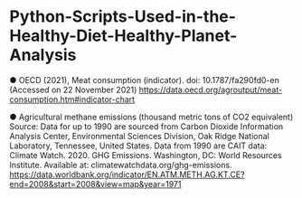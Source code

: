 # Python-Scripts-Used-in-the-Healthy-Diet-Healthy-Planet-Analysis

●	OECD (2021), Meat consumption (indicator). doi: 10.1787/fa290fd0-en (Accessed on 22 November 2021)
https://data.oecd.org/agroutput/meat-consumption.htm#indicator-chart

●	Agricultural methane emissions (thousand metric tons of CO2 equivalent)
Source: Data for up to 1990 are sourced from Carbon Dioxide Information Analysis Center, Environmental Sciences Division, Oak Ridge National Laboratory, Tennessee, United States. Data from 1990 are CAIT data: Climate Watch. 2020. GHG Emissions. Washington, DC: World Resources Institute. Available at: climatewatchdata.org/ghg-emissions.
https://data.worldbank.org/indicator/EN.ATM.METH.AG.KT.CE?end=2008&start=2008&view=map&year=1971
